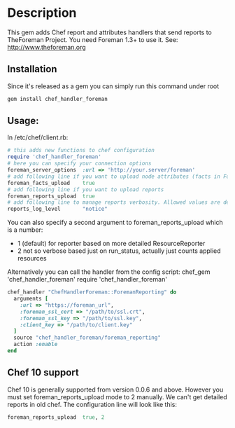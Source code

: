 # Description

This gem adds Chef report and attributes handlers that send reports to TheForeman Project.
You need Foreman 1.3+ to use it.
See: http://www.theforeman.org

## Installation


Since it's released as a gem you can simply run this command under root
```sh
gem install chef_handler_foreman
```
## Usage:

In /etc/chef/client.rb:

```ruby
# this adds new functions to chef configuration
require 'chef_handler_foreman'
# here you can specify your connection options
foreman_server_options  :url => 'http://your.server/foreman'
# add following line if you want to upload node attributes (facts in Foreman language)
foreman_facts_upload    true
# add following line if you want to upload reports
foreman_reports_upload  true
# add following line to manage reports verbosity. Allowed values are debug, notice and error
reports_log_level       "notice"
```

You can also specify a second argument to foreman_reports_upload which is a number:
- 1 (default) for reporter based on more detailed ResourceReporter
- 2 not so verbose based just on run_status, actually just counts applied resources

Alternatively you can call the handler from the config script:
chef_gem 'chef_handler_foreman'
require 'chef_handler_foreman'

```ruby
chef_handler "ChefHandlerForeman::ForemanReporting" do
  arguments [
    :url => "https://foreman_url",
    :foreman_ssl_cert => "/path/to/ssl.crt",
    :foreman_ssl_key => "/path/to/ssl.key",
    :client_key => "/path/to/client.key"
  ]
  source "chef_handler_foreman/foreman_reporting"
  action :enable
end
```

## Chef 10 support

Chef 10 is generally supported from version 0.0.6 and above. However you must set
foreman_reports_upload mode to 2 manually. We can't get detailed reports in old 
chef. The configuration line will look like this:

```ruby
foreman_reports_upload  true, 2
```
